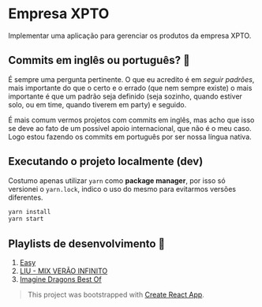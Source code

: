 # Empresa XPTO

Implementar uma aplicação para gerenciar os produtos da empresa XPTO.

## Commits em inglês ou português? :thinking:

É sempre uma pergunta pertinente. O que eu acredito é em *seguir padrões*, mais importante do que o certo e o errado (que nem sempre existe) o mais importante é que um padrão seja definido (seja sozinho, quando estiver solo, ou em time, quando tiverem em party) e seguido.

É mais comum vermos projetos com commits em inglês, mas acho que isso se deve ao fato de um possível apoio internacional, que não é o meu caso. Logo estou fazendo os commits em português por ser nossa língua nativa.

## Executando o projeto localmente (dev)

Costumo apenas utilizar `yarn` como **package manager**, por isso só versionei o `yarn.lock`, indico o uso do mesmo para evitarmos versões diferentes.

``` bash
yarn install
yarn start
```

## Playlists de desenvolvimento :musical_note:

1. [Easy](https://open.spotify.com/playlist/5iSqs9BD6ivQEfA4mU839z?si=iICXv-VZT56HntcPHubHfQ)
2. [LIU - MIX VERÃO INFINITO](https://youtu.be/-irwPju_STY)
3. [Imagine Dragons Best Of](https://open.spotify.com/playlist/43mnKzy2LaOV1q6LhsJERY?si=xR_MvpQLQV6ZU0rti3jGDQ)

> This project was bootstrapped with [Create React App](https://github.com/facebook/create-react-app).
